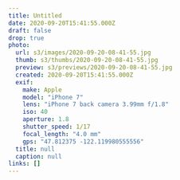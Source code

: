 ```yaml
---
title: Untitled
date: 2020-09-20T15:41:55.000Z
draft: false
drop: true
photo:
  url: s3/images/2020-09-20-08-41-55.jpg
  thumb: s3/thumbs/2020-09-20-08-41-55.jpg
  preview: s3/previews/2020-09-20-08-41-55.jpg
  created: 2020-09-20T15:41:55.000Z
  exif:
    make: Apple
    model: "iPhone 7"
    lens: "iPhone 7 back camera 3.99mm f/1.8"
    iso: 40
    aperture: 1.8
    shutter_speed: 1/17
    focal_length: "4.0 mm"
    gps: "47.812375 -122.119980555556"
  title: null
  caption: null
links: []
---
```

